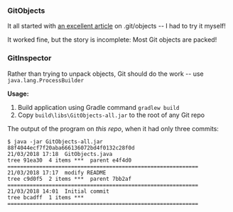 ### GitObjects

It all started with [an excellent article](https://hackernoon.com/https-medium-com-zspajich-understanding-git-data-model-95eb16cc99f5) on .git/objects -- I had to try it myself!

It worked fine, but the story is incomplete: Most Git objects are packed!


### GitInspector

Rather than trying to unpack objects, Git should do the work -- use `java.lang.ProcessBuilder` 

**Usage:** 
1. Build application using Gradle command `gradlew build` 
2. Copy `build\libs\GitObjects-all.jar` to the root of any Git repo

The output of the program on *this repo*, when it had only three commits:
````
$ java -jar GitObjects-all.jar 
88f4044ecf7f20aba666136072bd4f0132c28f0d
21/03/2018 17:18  GitObjects.java
tree 91ea30  4 items ***  parent e4f4d0
============================================================
21/03/2018 17:17  modify README
tree c9d0f5  2 items ***  parent 7bb2af
============================================================
21/03/2018 14:01  Initial commit
tree bcadff  1 items ***  
============================================================
````
